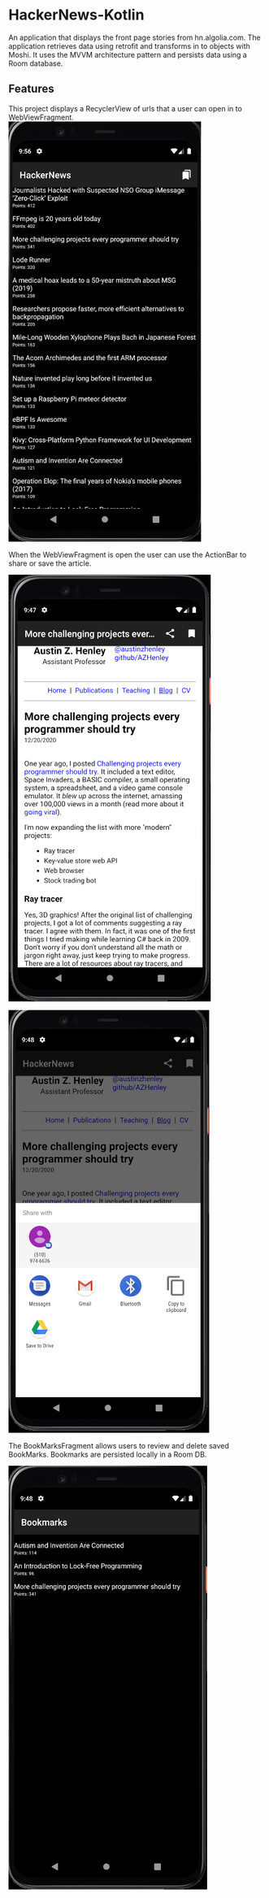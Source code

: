 # HackerNews-Kotlin
An application that displays the front page stories from hn.algolia.com.
The application retrieves data using retrofit and transforms in to objects with Moshi. 
It uses the MVVM architecture pattern and persists data using a Room database.


## Features

This project displays a RecyclerView of urls that a user can open in to WebViewFragment. 
![HomeActivity image](https://github.com/chrisdholmes/HackerNews-Kotlin/blob/main/HomeActivity-image.png)

When the WebViewFragment is open the user can use the ActionBar to share or save the article.

![WebView image](https://github.com/chrisdholmes/HackerNews-Kotlin/blob/main/WebView-image.png)

![Sharesheet image](https://github.com/chrisdholmes/HackerNews-Kotlin/blob/main/ShareSheet-image.png)


The BookMarksFragment allows users to review and delete saved BookMarks. Bookmarks are
persisted locally in a Room DB.

![alt text](https://github.com/chrisdholmes/HackerNews-Kotlin/blob/main/Bookmarks-image.png)
